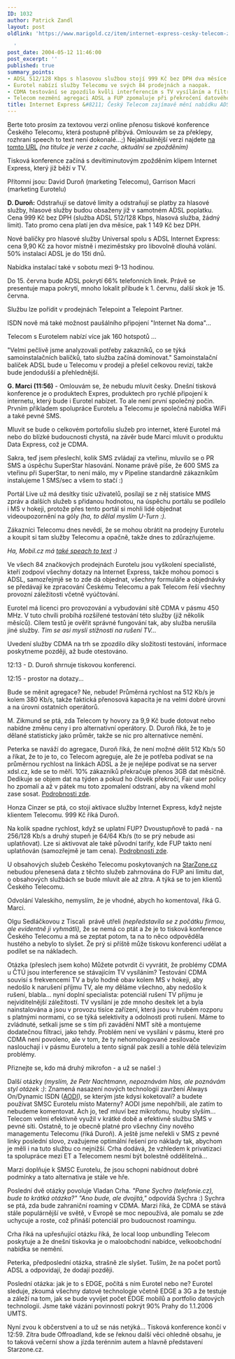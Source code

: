 ```yaml
---
ID: 1032
author: Patrick Zandl
layout: post
oldlink: 'https://www.marigold.cz/item/internet-express-cesky-telecom-zajimave-meni-nabidku-adsl

  '
post_date: 2004-05-12 11:46:00
post_excerpt: ''
published: true
summary_points:
- ADSL 512/128 Kbps s hlasovou službou stojí 999 Kč bez DPH dva měsíce.
- Eurotel nabízí služby Telecomu ve svých 84 prodejnách a naopak.
- CDMA testování se zpozdilo kvůli interferencím s TV vysíláním a filtrace se montuje.
- Telecom nezmění agregaci ADSL a FUP zpomaluje při překročení datového limitu.
title: Internet Express &#8211; Český Telecom zajímavě mění nabídku ADSL
---
```


<p>
Berte toto prosím za textovou verzi online přenosu tiskové konference Českého Telecomu, která postupně přibývá. Omlouvám se za překlepy, rozhraní speech to text není dokonalé...;) Nejaktuálnější verzi najdete <A href="http://www.marigold.cz/zprava.html?cislo=28351">na tomto URL</A> <EM>(na titulce je verze z cache, aktuální se zpožděním)</EM></p>

<p>
Tisková konference začíná s devítiminutovým zpožděním klipem Internet Express, který již běží v TV. </p>

<p>
Přítomni jsou: David Duroň (marketing Telecomu), Garrison Macri (marketing Eurotelu)</p>

<p>
<STRONG>D. Duroň:</STRONG> Odstraňují se datové limity a odstraňují se platby za hlasové služby, hlasové služby budou obsaženy již v samotném ADSL poplatku. Cena 999 Kč bez DPH (služba ADSL 512/128 Kbps, hlasová služba, žádný limit).&#160;Tato promo cena&#160;platí jen dva měsíce, pak 1 149&#160;Kč bez DPH.</p>

<p>
Nové balíčky pro hlasové služby Universal spolu s ADSL Internet Express: cena 9,90 Kč za hovor místně i meziměstsky pro libovolně dlouhá volání. 50% instalací ADSL je do 15ti dnů. </p>

<p>
Nabídka instalací také v sobotu mezi 9-13 hodinou. </p>

<p>
Do 15. června bude ADSL pokrytí 66% telefonních linek. Právě se presentuje mapa pokrytí, mnoho lokalit přibude k 1. červnu, další skok je 15. června. </p>

<p>
Službu lze pořídit v prodejnách Telepoint a Telepoint Partner. </p>

<p>
ISDN nově má také možnost paušálního připojení "Internet Na doma"... </p>

<p>
Telecom s Eurotelem nabízí více jak 160 hotspotů ...</p>

<p>
"Velmi pečlivě jsme analyzovali potřeby zakazníků, co se týká samoinstalačních balíčků, tato služba začíná dominovat." Samoinstalační balíček ADSL bude u Telecomu v prodeji a přešel celkovou revizí, takže bude jendodušší a přehlednější. </p>

<p>
<STRONG>G. Marci (11:56)</STRONG> - Omlouvám se, že nebudu mluvit česky. Dnešní tisková konference je o produktech Expres, produktech pro rychlé připojení k internetu, který bude i Eurotel nabízet. To ale není první společný počin. Prvním příkladem spolupráce Eurotelu a Telecomu je společná nabídka WiFi a také pevné SMS.</p>

<p>
Mluvit se bude o celkovém portofoliu služeb pro internet, které Eurotel má nebo do blízké budoucnosti chystá, na závěr bude Marci mluvit o produktu Data Express, což je CDMA.</p>

<p>
Sakra, teď jsem přeslechl, kolik SMS zvládají za vteřinu, mluvilo se o PR SMS a úspěchu SuperStar hlasování. Noname právě píše, že 600 SMS za vteřinu při SuperStar, to není málo, my v Pipeline standardně zákazníkům instalujeme 1 SMS/sec a všem to stačí :)</p>

<p>
Portál Live už má desítky tisíc uživatelů, posílají se z něj statisíce MMS zpráv a dalších služeb s přidanou hodnotou, na úspěchu portálu se podílelo i MS v hokeji, protože přes tento portál si mohli lidé objednat videoupozornění na góly <EM>(ha, to dělal myslím U-Turn :).</EM></p>

<p>
Zákazníci Telecomu dnes nevědí, že se mohou obrátit na prodejny Eurotelu a koupit si tam služby Telecomu a opačně, takže dnes to zdůrazňujeme.</p>

<p>
<EM>Ha, Mobil.cz má </EM><A href="http://mobil.idnes.cz/aktuality/tiskovka_adsl040512.html" target=_blank><EM>také speach to text</EM></A><EM> :)</EM></p>

<p>
Ve všech 84 značkových prodejnách Eurotelu jsou vyškolení specialisté, kteří zodpoví všechny dotazy na Internet Express, takže mohou pomoci s ADSL, samozřejmjě se to zde dá objednat, všechny formuláře a objednávky se předávají ke zpracování Českému Telecomu a pak Telecom řeší všechny provozní záležitosti včetně vyúčtování.</p>

<p>
Eurotel má licenci pro provozování a vybudování sítě CDMA v pásmu 450 MHz. V tuto chvíli probíhá rozšířené testování této služby (již několik měsíců). Cílem testů je ověřit správné fungování tak, aby služba nerušila jiné služby. <EM>Tim se asi myslí stížnosti na rušení TV...</EM></p>

<p>
Uvedení služby CDMA na trh se zpozdilo díky složitosti testování, informace poskytneme později, až bude otestováno.</p>

<p>
12:13 - D. Duroň shrnuje tiskovou konferenci.</p>

<p>
12:15 - prostor na dotazy...</p>

<p>
Bude se měnit agregace? Ne, nebude! Průměrná rychlost na 512 Kb/s je kolem 380 Kb/s, takže faktická přenosová kapacita je na velmi dobré úrovni a na úrovni ostatních operátorů.</p>

<p>
M. Zikmund se ptá, zda Telecom ty hovory za 9,9 Kč bude dotovat nebo nabídne změnu ceny i pro alternativní operátory. D. Duroň říká, že to je dělané statisticky jako průměr, takže se nic pro alternativce nemění.</p>

<p>
Peterka se naváží do agregace, Duroň říká, že není možné dělit 512 Kb/s 50 a říkat, že to je to, co Telecom agreguje, ale že&#160;je potřeba podívat se na průměrnou rychlost na linkách ADSL a že je nejlépe podívat se na server xdsl.cz, kde se to měří. 10% zákazníků překračuje přenos 3GB dat měsíčně. Dedikuje se objem dat na týden a pokud ho člověk překročí, Fair user policy ho zpomalí a až v pátek mu toto zpomalení odstraní, aby na víkend mohl zase sosat. <A href="http://www.telecom.cz/internetexpres/fair_user_policy.php" target=_blank>Podrobnosti zde</A>. </p>

<p>
Honza Cinzer se ptá, co stojí aktivace služby Internet Express, když nejste klientem Telecomu. 999 Kč říká Duroň.</p>

<p>
Na kolik spadne rychlost, když se uplatní FUP? Dvoustupňově to padá - na 256/128 Kb/s a druhý stupeň je 64/64 Kb/s (to se prý nebude asi uplatňovat). Lze si aktivovat ale také původní tarify, kde FUP takto není uplatňován (samozřejmě je tam cena). <A href="http://www.telecom.cz/internetexpres/fair_user_policy.php" target=_blank>Podrobnosti zde</A>. </p>

<p>
U obsahových služeb Českého Telecomu poskytovaných na <A href="http://www.starzone.cz/">StarZone.cz</A> nebudou&#160;přenesená data z těchto služeb zahrnována do FUP ani limitu dat, o obsahových službách se bude mluvit ale až zítra.&#160;A týká se to jen klientů Českého Telecomu. </p>

<p>
Odvolání Valeskiho, nemyslím, že je vhodné, abych ho komentoval, říká G. Marci.</p>

<p>
Olgu Sedláčkovou z Tiscali&#160; právě utřeli <EM>(nepředstavila se z počátku firmou, ale evidentně ji vyhmátli),</EM> že se nemá co ptát a že je to tisková konference Českého Telecomu a má se zeptat potom, ta na to něco odpověděla hustého a nebylo to slyšet. Že prý si příště může tiskovu konferenci udělat a podílet se na nákladech.</p>

<p>
Otázka (přeslech jsem koho) Můžete potvrdit či vyvrátit, že problémy CDMA u ČTÚ jsou interference se stávajícím TV vysíláním? Testování CDMA souvisí s frekvencemi TV a bylo hodně obav kolem MS v hokeji, aby nedošlo k narušení příjmu TV, ale my děláme všechno, aby nedošlo k rušení, blabla... nyní doplní specialista: potenciál rušení TV příjmu je nejviditelnější záležitostí. TV vysílání je zde mnoho desítek let a byla nainstalována a jsou v provozu tisíce zařízení, která jsou v hrubém rozporu s platnými normami, co se týká selektivity a odolnosti proti rušení. Máme to zvládnuté, setkali jsme se s tím při zavádění NMT sítě a montujeme dodatečnou filtraci, jako tehdy. Problém není ve vysílání v pásmu, které pro CDMA není povoleno, ale v tom, že ty nehomologované zesilovače naslouchají i v pásmu Eurotelu a tento signál pak zesílí a tohle dělá televizím problémy. </p>

<p>
Přiznejte se, kdo má druhý mikrofon - a už se našel :)</p>

<p>
Další otázky<EM> (myslím, že Petr Nachtmann, nepoznávám hlas, ale poznávám styl otázek :)</EM>: Znamená nasazení nových technologií zavržení Always On/Dynamic ISDN (<A href="http://www.bellsouth.com/business/products_services/data_AODI.html" target=_blank>AODI</A>), se kterým jste kdysi koketovali? a budete používat SMSC Eurotelu místo Materny? AODI jsme nepohřbili, ale zatím to nebudeme komentovat. Ach jo, teď mluví bez mikrofonu, houby slyším... Telecom velmi efektivně využil v krátké době a efektivně službu SMS v pevné síti. Ostatně, to je obecně platné pro všechny činy nového managementu Telecomu (říká Duroň). A ještě jsme neřekli v SMS z pevné linky poslední slovo, zvažujeme optimální řešení pro náklady tak, abychom je měli i na tuto službu co nejnižší. Crha dodává, že vzhledem k privatizaci ta spolupráce mezi ET a Telecomem nesmí být bolestně oddělitelná...</p>

<p>
Marzi doplňuje k SMSC Eurotelu, že jsou schopni nabídnout dobré podmínky a tato alternativa je stále ve hře. </p>

<p>
Poslední dvě otázky povoluje Vladan Crha. <EM>"Pane Sychro (telefonie.cz), bude to krátká otázka?"</EM> <EM>"Ano bude, ale dvojitá,"</EM> odpovídá Sychra :) Sychra se ptá, zda bude zahraniční roaming v CDMA. Marzi říká, že CDMA se stává stále populárnější ve světě, v Evropě se moc nepoužívá, ale pomalu se zde uchycuje a roste, což přináší potenciál pro budoucnost roamingu. </p>

<p>
Crha říká na upřesňující otázku říká, že local loop unbundling Telecom poskytuje a že dnešní tiskovka je o maloobchodní nabídce, velkoobchodní nabídka se nemění.</p>

<p>
Peterka, předposlední otázka, strašně zle slyšet. Tuším, že na počet portů ADSL a odpovídají, že dodají později. </p>

<p>
Poslední otázka: jak je to s EDGE, počítá s ním Eurotel nebo ne? Eurotel sleduje, zkoumá&#160;všechny datové technologie včetně EDGE a 3G&#160;a že testuje a záleží na tom, jak se bude vyvíjet počet EDGE mobilů a portfolio datových technologií. Jsme také vázáni povinností pokrýt 90% Prahy do 1.1.2006 UMTS.</p>

<p>
Nyní zvou k občerstvení a to už se nás netýká... Tisková konference končí v 12:59. Zítra bude Offroadland, kde se řeknou další věci ohledně obsahu, je to taková večerní show a jízda terénním autem&#160;a hlavně představení Starzone.cz.</p>